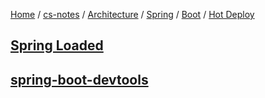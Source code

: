 [Home](https://mengxianbin.github.io) /
[cs-notes](https://mengxianbin.github.io/cs-notes/site) /
[Architecture](https://mengxianbin.github.io/cs-notes/site/Architecture) /
[Spring](https://mengxianbin.github.io/cs-notes/site/Architecture/Spring) /
[Boot](https://mengxianbin.github.io/cs-notes/site/Architecture/Spring/Boot) /
[Hot Deploy](https://mengxianbin.github.io/cs-notes/site/Architecture/Spring/Boot/Hot%20Deploy)

## [Spring Loaded](https://mengxianbin.github.io/cs-notes/site/Architecture/Spring/Boot/Hot%20Deploy/Spring%20Loaded)

## [spring-boot-devtools](https://mengxianbin.github.io/cs-notes/site/Architecture/Spring/Boot/Hot%20Deploy/spring-boot-devtools)
